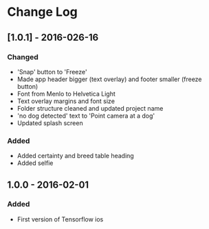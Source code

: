# Change Log

## [1.0.1] - 2016-026-16
### Changed
- 'Snap' button to 'Freeze'
- Made app header bigger (text overlay) and footer smaller (freeze button)
- Font from Menlo to Helvetica Light
- Text overlay margins and font size
- Folder structure cleaned and updated project name
- 'no dog detected' text to 'Point camera at a dog'
- Updated splash screen

### Added
- Added certainty and breed table heading
- Added selfie

## 1.0.0 - 2016-02-01
### Added
- First version of Tensorflow ios
